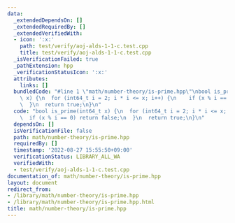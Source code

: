```yaml
---
data:
  _extendedDependsOn: []
  _extendedRequiredBy: []
  _extendedVerifiedWith:
  - icon: ':x:'
    path: test/verify/aoj-alds-1-1-c.test.cpp
    title: test/verify/aoj-alds-1-1-c.test.cpp
  _isVerificationFailed: true
  _pathExtension: hpp
  _verificationStatusIcon: ':x:'
  attributes:
    links: []
  bundledCode: "#line 1 \"math/number-theory/is-prime.hpp\"\nbool is_prime(int64_t\
    \ x) {\n  for (int64_t i = 2; i * i <= x; i++) {\n    if (x % i == 0) return false;\n\
    \  }\n  return true;\n}\n"
  code: "bool is_prime(int64_t x) {\n  for (int64_t i = 2; i * i <= x; i++) {\n  \
    \  if (x % i == 0) return false;\n  }\n  return true;\n}\n"
  dependsOn: []
  isVerificationFile: false
  path: math/number-theory/is-prime.hpp
  requiredBy: []
  timestamp: '2022-08-27 15:55:50+09:00'
  verificationStatus: LIBRARY_ALL_WA
  verifiedWith:
  - test/verify/aoj-alds-1-1-c.test.cpp
documentation_of: math/number-theory/is-prime.hpp
layout: document
redirect_from:
- /library/math/number-theory/is-prime.hpp
- /library/math/number-theory/is-prime.hpp.html
title: math/number-theory/is-prime.hpp
---
```


